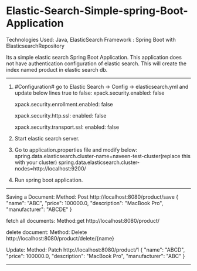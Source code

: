 # Elastic-Search-Simple-spring-Boot-Application
Technologies Used:   Java, ElasticSearch
Framework :          Spring Boot with ElasticsearchRepository

Its a simple elastic search Spring Boot Application.
This application does not have authentication configuration of elastic search.
This will create the index named product in elastic search db.

______________________________________________________________________________________________________________

1. #Configuration# go to Elastic Search -> Config -> elasticsearch.yml and update below lines true to false:
      xpack.security.enabled: false

      xpack.security.enrollment.enabled: false

      xpack.security.http.ssl:
                enabled: false
  
      xpack.security.transport.ssl:
                enabled: false

  2. Start elastic search server.
  3. Go to application.properties file and modify below:
           spring.data.elasticsearch.cluster-name=naveen-test-cluster(replace this with your cluster)
           spring.data.elasticsearch.cluster-nodes=http://localhost:9200/
     
  5. Run spring boot application.

______________________________________________________________________________________________________________


Saving a Document:
     Method: Post 
     http://localhost:8080/product/save
      {
        "name": "ABC",
        "price": 100000.0,
        "description": "MacBook Pro",
        "manufacturer": "ABCDE"
    }


fetch all documents:
    Method:get
    http://localhost:8080/product/


delete document:
    Method: Delete
    http://localhost:8080/product/delete/{name}

Update:
    Method: Patch
    http://localhost:8080/product/1
    {
        "name": "ABCD",
        "price": 100000.0,
        "description": "MacBook Pro",
        "manufacturer": "ABC"
    }

 ______________________________________________________________________________________________________________
